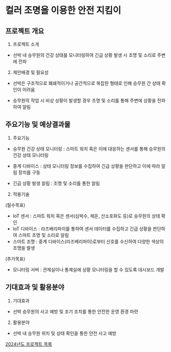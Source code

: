 # 컬러 조명을 이용한 안전 지킴이

## 프로젝트 개요

1. 프로젝트 소개

- 선박 내 승무원의 건강 상태를 모니터링하여 긴급 상황 발생 시 조명 및 소리로 주변에 전파

2. 제안배경 및 필요성

- 선박은 구조적으로 폐쇄적이거나 공간적으로 복잡한 형태로 인해 승무원 간 상태 확인이 어려움

- 승무원의 작업 시 비상 상황이 발생할 경우 조명 및 소리를 통해 주변에 상황을 전파하여 알림

## 주요기능 및 예상결과물

1. 주요기능

- 승무원 건강 상태 모니터링 : 스마트 워치 혹은 이에 대응하는 센서를 통해 승무원의 건강 상태 모니터링

- 중계 디바이스 : 상태 모니터링 정보를 수집하여 긴급 상황을 판단하고 이에 따라 알림 장치를 구동

- 긴급 상황 발생 알림 : 조명 및 소리를 통한 알림

2. 적용기술

(필수목표)

- IoT 센서 : 스마트 워치 혹은 센서(심박수, 체온, 산소포화도 등)로 승무원의 상태 확인
-  IoT 디바이스 : 라즈베리파이를 통하여 센서 데이터를 수집하고 긴급 상황을 판단하여 스마트 조명 및 소리로 알림
- 스마트 조명 : 중계 디바이스(라즈베리파이)로부터 신호를 수신하여 다양한 색상의 조명을 발생

(추가목표)

- 모니터링 서버 : 관제실이나 통제실에 상황 모니터링을 할 수 있도록 대시보드 개발

## 기대효과 및 활용분야

1. 기대효과

- 선박 승무원의 사고 예방 및 조기 조치를 통한 안전한 운영 환경 마련

2. 활용분야

- 선박 내 승무원 위치 및 상태 확인을 통한 안전 사고 예방

[2024년도 프로젝트 목록](../README.md)